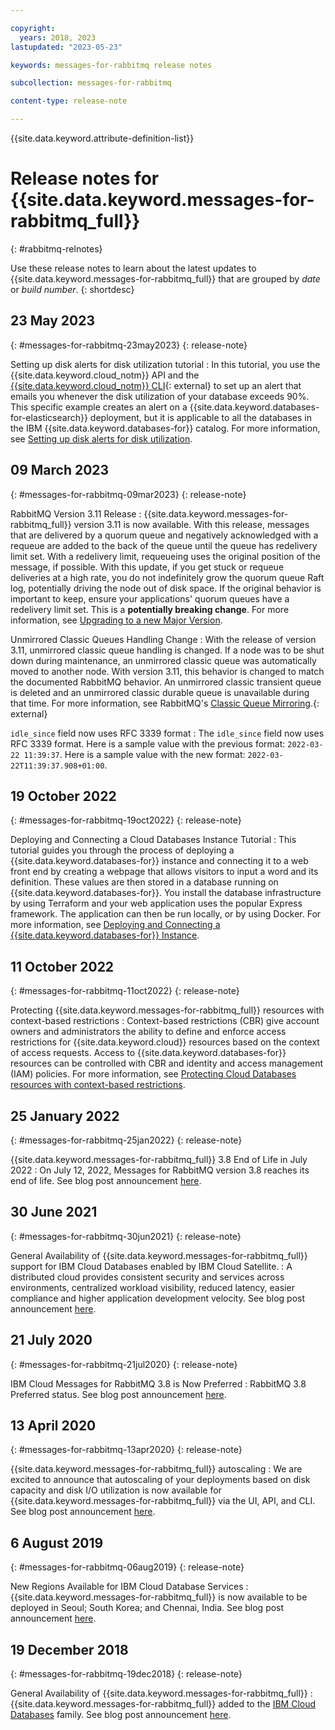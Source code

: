 ```yaml
---

copyright:
  years: 2018, 2023
lastupdated: "2023-05-23"

keywords: messages-for-rabbitmq release notes

subcollection: messages-for-rabbitmq

content-type: release-note

---
```


{{site.data.keyword.attribute-definition-list}}

# Release notes for {{site.data.keyword.messages-for-rabbitmq_full}}
{: #rabbitmq-relnotes}

Use these release notes to learn about the latest updates to {{site.data.keyword.messages-for-rabbitmq_full}} that are grouped by _date_ or _build number_.
{: shortdesc}

## 23 May 2023
{: #messages-for-rabbitmq-23may2023}
{: release-note}

Setting up disk alerts for disk utilization tutorial
:  In this tutorial, you use the {{site.data.keyword.cloud_notm}} API and the [{{site.data.keyword.cloud_notm}} CLI](https://cloud.ibm.com/docs/cli?topic=cli-getting-started){: external} to set up an alert that emails you whenever the disk utilization of your database exceeds 90%. This specific example creates an alert on a {{site.data.keyword.databases-for-elasticsearch}} deployment, but it is applicable to all the databases in the IBM {{site.data.keyword.databases-for}} catalog. For more information, see [Setting up disk alerts for disk utilization](/docs/databases-for-mysql?topic=messages-for-rabbitmq-disk-util-alert-tutorial).

## 09 March 2023
{: #messages-for-rabbitmq-09mar2023}
{: release-note}

RabbitMQ Version 3.11 Release
:  {{site.data.keyword.messages-for-rabbitmq_full}} version 3.11 is now available. With this release, messages that are delivered by a quorum queue and negatively acknowledged with a requeue are added to the back of the queue until the queue has redelivery limit set. With a redelivery limit, requeueing uses the original position of the message, if possible. With this update, if you get stuck or requeue deliveries at a high rate, you do not indefinitely grow the quorum queue Raft log, potentially driving the node out of disk space. If the original behavior is important to keep, ensure your applications' quorum queues have a redelivery limit set. This is a **potentially breaking change**. For more information, see [Upgrading to a new Major Version](/docs/messages-for-rabbitmq?topic=messages-for-rabbitmq-upgrading).

Unmirrored Classic Queues Handling Change
:  With the release of version 3.11, unmirrored classic queue handling is changed. If a node was to be shut down during maintenance, an unmirrored classic queue was automatically moved to another node. With version 3.11, this behavior is changed to match the documented RabbitMQ behavior. An unmirrored classic transient queue is deleted and an unmirrored classic durable queue is unavailable during that time. For more information, see RabbitMQ's [Classic Queue Mirroring](https://www.rabbitmq.com/ha.html#non-mirrored-queue-behavior-on-node-failure).{: external}

`idle_since` field now uses RFC 3339 format
:  The `idle_since` field now uses RFC 3339 format. Here is a sample value with the previous format: `2022-03-22 11:39:37`. Here is a sample value with the new format: `2022-03-22T11:39:37.908+01:00`.

## 19 October 2022
{: #messages-for-rabbitmq-19oct2022}
{: release-note}

Deploying and Connecting a Cloud Databases Instance Tutorial
:  This tutorial guides you through the process of deploying a {{site.data.keyword.databases-for}} instance and connecting it to a web front end by creating a webpage that allows visitors to input a word and its definition. These values are then stored in a database running on {{site.data.keyword.databases-for}}. You install the database infrastructure by using Terraform and your web application uses the popular Express framework. The application can then be run locally, or by using Docker. For more information, see [Deploying and Connecting a {{site.data.keyword.databases-for}} Instance](/docs/messages-for-rabbitmq?topic=cloud-databases-create-instance-tutorial).

## 11 October 2022
{: #messages-for-rabbitmq-11oct2022}
{: release-note}

Protecting {{site.data.keyword.messages-for-rabbitmq_full}} resources with context-based restrictions
:  Context-based restrictions (CBR) give account owners and administrators the ability to define and enforce access restrictions for {{site.data.keyword.cloud}} resources based on the context of access requests. Access to {{site.data.keyword.databases-for}} resources can be controlled with CBR and identity and access management (IAM) policies. For more information, see [Protecting Cloud Databases resources with context-based restrictions](/docs/messages-for-rabbitmq?topic=cloud-databases-cbr&interface=ui).

## 25 January 2022
{: #messages-for-rabbitmq-25jan2022}
{: release-note}

{{site.data.keyword.messages-for-rabbitmq_full}} 3.8 End of Life in July  2022
:  On July 12, 2022, Messages for RabbitMQ version 3.8 reaches its end of life. See blog post announcement [here](https://www.ibm.com/cloud/blog/announcements/messages-for-rabbitmq-38-end-of-life-in-july-2022).

## 30 June 2021
{: #messages-for-rabbitmq-30jun2021}
{: release-note}

General Availability of {{site.data.keyword.messages-for-rabbitmq_full}} support for IBM Cloud Databases enabled by IBM Cloud Satellite.
:  A distributed cloud provides consistent security and services across environments, centralized workload visibility, reduced latency, easier compliance and higher application development velocity. See blog post announcement [here](https://www.ibm.com/cloud/blog/announcements/deploy-managed-cloud-native-databases-anywhere-with-ibm-cloud-satellite).

## 21 July 2020
{: #messages-for-rabbitmq-21jul2020}
{: release-note}

IBM Cloud Messages for RabbitMQ 3.8 is Now Preferred
:  RabbitMQ 3.8 Preferred status. See blog post announcement [here](https://www.ibm.com/cloud/blog/announcements/ibm-cloud-messages-for-rabbitmq-38-is-now-preferred).

## 13 April 2020
{: #messages-for-rabbitmq-13apr2020}
{: release-note}

{{site.data.keyword.messages-for-rabbitmq_full}} autoscaling
:  We are excited to announce that autoscaling of your deployments based on disk capacity and disk I/O utilization is now available for {{site.data.keyword.messages-for-rabbitmq_full}} via the UI, API, and CLI. See blog post announcement [here](https://www.ibm.com/cloud/blog/announcements/ibm-cloud-databases-portfolio-introduces-autoscaling).

## 6 August 2019
{: #messages-for-rabbitmq-06aug2019}
{: release-note}

New Regions Available for IBM Cloud Database Services
:  {{site.data.keyword.messages-for-rabbitmq_full}} is now available to be deployed in Seoul; South Korea; and Chennai, India. See blog post announcement [here](https://www.ibm.com/cloud/blog/announcements/new-regions-available-for-ibm-cloud-database-services).

## 19 December 2018
{: #messages-for-rabbitmq-19dec2018}
{: release-note}

General Availability of {{site.data.keyword.messages-for-rabbitmq_full}}
:  {{site.data.keyword.messages-for-rabbitmq_full}} added to the [IBM Cloud Databases](https://www.ibm.com/cloud/databases) family. See blog post announcement [here](https://www.ibm.com/cloud/blog/ibm-cloud-databases-for-etcd-elasticsearch-and-messages-for-rabbitmq-are-now-generally-available).
